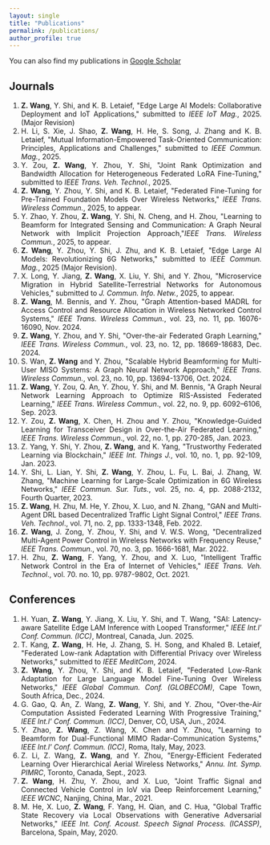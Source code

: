 ```yaml
---
layout: single
title: "Publications"
permalink: /publications/
author_profile: true
---
```


You can also find my publications in [Google Scholar](https://scholar.google.com/citations?user=hgyz-1MAAAAJ&hl=zh-CN)
<style>
body {
    text-align: justify;
}
</style>

## Journals

1. **Z. Wang**, Y. Shi, and K. B. Letaief, "Edge Large AI Models: Collaborative Deployment and IoT Applications," submitted to *IEEE IoT Mag.*, 2025. (Major Revision)
2. H. Li, S. Xie, J. Shao, **Z. Wang**, H. He, S. Song, J. Zhang and K. B. Letaief, "Mutual Information-Empowered Task-Oriented Communication: Principles, Applications and Challenges," submitted to *IEEE Commun. Mag.*, 2025. 
3.  Y. Zou, **Z. Wang**, Y. Zhou, Y. Shi, "Joint Rank Optimization and Bandwidth Allocation for Heterogeneous Federated LoRA Fine-Tuning," submitted to *IEEE Trans. Veh. Technol.*, 2025. 
4.  **Z. Wang**, Y. Zhou, Y. Shi, and K. B. Letaief, "Federated Fine-Tuning for Pre-Trained Foundation Models Over Wireless Networks," *IEEE Trans. Wireless Commun.*, 2025, to appear.  
5.  Y. Zhao, Y. Zhou, **Z. Wang**, Y. Shi, N. Cheng, and H. Zhou, "Learning to Beamform for Integrated Sensing and Communication: A Graph Neural Network with Implicit Projection Approach,"*IEEE Trans. Wireless Commun.*, 2025, to appear.  
6.  **Z. Wang**, Y. Zhou, Y. Shi, J. Zhu, and K. B. Letaief, "Edge Large AI Models: Revolutionizing 6G Networks," submitted to *IEEE Commun. Mag.*, 2025 (Major Revision).  
7.  X. Long, Y. Jiang, **Z. Wang**, X. Liu, Y. Shi, and Y. Zhou, "Microservice Migration in Hybrid Satellite-Terrestrial Networks for Autonomous Vehicles," submitted to  *J. Commun. Info. Netw.*, 2025, to appear. 
8.  **Z. Wang**, M. Bennis, and Y. Zhou, "Graph Attention-based MADRL for Access Control and Resource Allocation in Wireless Networked Control Systems," *IEEE Trans. Wireless Commun.*, vol. 23, no. 11, pp. 16076-16090, Nov. 2024.  
9.  **Z. Wang**, Y. Zhou, and Y. Shi, "Over-the-air Federated Graph Learning," *IEEE Trans. Wireless Commun.*, vol. 23, no. 12, pp. 18669-18683, Dec. 2024.  
10. S. Wan, **Z. Wang** and Y. Zhou, "Scalable Hybrid Beamforming for Multi-User MISO Systems: A Graph Neural Network Approach," *IEEE Trans. Wireless Commun.*, vol. 23, no. 10, pp. 13694-13706, Oct. 2024.  
11. **Z. Wang**, Y. Zou, Q. An, Y. Zhou, Y. Shi, and M. Bennis, "A Graph Neural Network Learning Approach to Optimize RIS-Assisted Federated Learning," *IEEE Trans. Wireless Commun*., vol. 22, no. 9, pp. 6092–6106, Sep. 2023. 
12. Y. Zou, **Z. Wang**, X. Chen, H. Zhou and Y. Zhou, "Knowledge-Guided Learning for Transceiver Design in Over-the-Air Federated Learning," *IEEE Trans. Wireless Commun*., vol. 22, no. 1, pp. 270-285, Jan. 2023. 
13. Z. Yang, Y. Shi, Y. Zhou, **Z. Wang**, and K. Yang, "Trustworthy Federated Learning via Blockchain," *IEEE Int. Things J.*, vol. 10, no. 1, pp. 92-109, Jan. 2023. 
14. Y. Shi, L. Lian, Y. Shi, **Z. Wang**, Y. Zhou, L. Fu, L. Bai, J. Zhang, W. Zhang, "Machine Learning for Large-Scale Optimization in 6G Wireless Networks," *IEEE Commun. Sur. Tuts.*, vol. 25, no. 4, pp. 2088-2132, Fourth Quarter, 2023. 
15. **Z. Wang**, H. Zhu, M. He, Y. Zhou, X. Luo, and N. Zhang, "GAN and Multi-Agent DRL based Decentralized Traffic Light Signal Control," *IEEE Trans. Veh. Technol*., vol. 71, no. 2, pp. 1333-1348, Feb. 2022.  
16. **Z. Wang**, J. Zong, Y. Zhou, Y. Shi, and V. W.S. Wong, "Decentralized Multi-Agent Power Control in Wireless Networks with Frequency Reuse," *IEEE Trans. Commun*., vol. 70, no. 3, pp. 1666-1681, Mar. 2022.
17. H. Zhu, **Z. Wang**, F. Yang, Y. Zhou, and X. Luo, "Intelligent Traffic Network Control in the Era of Internet of Vehicles," *IEEE Trans. Veh. Technol*., vol. 70. no. 10, pp. 9787-9802, Oct. 2021. 

## Conferences

1. H. Yuan, **Z. Wang**, Y. Jiang, X. Liu, Y. Shi, and T. Wang, "SAI: Latency-aware Satellite Edge LAM Inference with Looped Transformer," *IEEE Int.l' Conf. Commun. (ICC)*, Montreal, Canada, Jun. 2025. 
2. T. Kang, **Z. Wang**, H. He, J. Zhang, S. H. Song, and Khaled B. Letaief, "Federated Low-rank Adaptation with Differential Privacy over Wireless Networks," submitted to *IEEE MeditCom*, 2024.
3. **Z. Wang**, Y. Zhou, Y. Shi, and K. B. Letaief, "Federated Low-Rank Adaptation for Large Language Model Fine-Tuning Over Wireless Networks," *IEEE Global Commun. Conf. (GLOBECOM)*, Cape Town, South Africa, Dec., 2024. 
4. G. Gao, Q. An, Z. Wang, **Z. Wang**, Y. Shi, and Y. Zhou, "Over-the-Air Computation Assisted Federated Learning With Progressive Training,"  *IEEE Int.l' Conf. Commun. (ICC)*, Denver, CO, USA, Jun., 2024. 
5. Y. Zhao, **Z. Wang**, Z. Wang, X. Chen and Y. Zhou, "Learning to Beamform for Dual-Functional MIMO Radar-Communication Systems,"  *IEEE Int.l' Conf. Commun. (ICC)*, Roma, Italy, May, 2023. 
6. Z. Li, Z. Wang, **Z. Wang**, and Y. Zhou, "Energy-Efficient Federated Learning Over Hierarchical Aerial Wireless Networks," *Annu. Int. Symp. PIMRC*, Toronto, Canada, Sept., 2023. 
7. **Z. Wang**, H. Zhu, Y. Zhou, and X. Luo, "Joint Traffic Signal and Connected Vehicle Control in IoV via Deep Reinforcement Learning,"  *IEEE WCNC*, Nanjing, China, Mar., 2021. 
8. M. He, X. Luo, **Z. Wang**, F. Yang, H. Qian, and C. Hua, "Global Traffic State Recovery via Local Observations with Generative Adversarial Networks," *IEEE Int. Conf. Acoust. Speech Signal Process. (ICASSP)*, Barcelona, Spain, May, 2020. 
